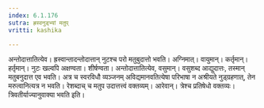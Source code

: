```yaml
---
index: 6.1.176
sutra: ह्रस्वनुड्भ्यां मतुप्
vritti: kashika

---
```

अन्तोदात्तातित्येव। ह्रस्वान्तादन्तोदात्तान् नुटश्च परो मतुबुदात्तो भवति। अग्निमात्। वायुमान्। कर्तृमान्। हर्तृमान्। नुटः खल्वपि अक्षण्वता। शीर्षण्वता। अन्तोदात्तातित्येव, वसुमान्। वसुशब्द आद्युदात्तः, तस्मान् मतुबनुदात्त एव भवति। अत्र च स्वरविधौ व्यञ्जनम् अविद्यमानवतित्येषा परिभाषा न अश्रीयते नुड्ग्रहणात्, तेन मरुत्वानित्यत्र न भवति। रेशब्दाच् च मतुप उदात्तत्त्वं वक्तव्यम्। आरेवान्। त्रेश्च प्रतिषेधो वक्तव्यः। त्रिवतीर्याज्यानुवाक्या भवति इति।